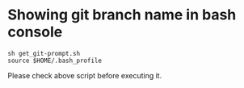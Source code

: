 # Showing git branch name in bash console

```
sh get_git-prompt.sh
source $HOME/.bash_profile
```

Please check above script before executing it.